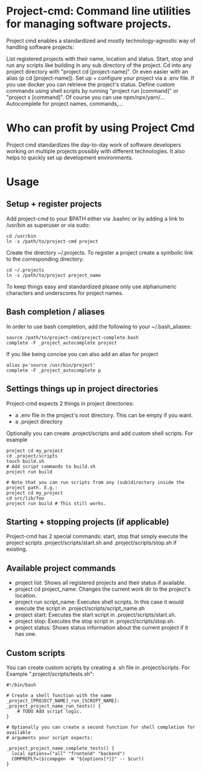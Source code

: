 # Project-cmd: Command line utilities for managing software projects.
Project cmd enables a standardized and mostly technology-agnostic way of handling software projects:

List registered projects with their name, location and status.
Start, stop and run any scripts like building in any sub directory of the project.
Cd into any project directory with "project cd [project-name]". Or even easier with an alias (p cd [project-name]).
Set up + configure your project via a .env file.
If you use docker you can retrieve the project's status.
Define custom commands using shell scripts by running "project run [command]" or "project x [command]". Of course you can use npm/npx/yarn/...
Autocomplete for project names, commands,...


# Who can profit by using Project Cmd
Project cmd standardizes the day-to-day work of software developers working on
multiple projects possibly with different technologies. It also helps to quickly set up development environments.


# Usage

## Setup + register projects

Add project-cmd to your $PATH either via .bashrc or by adding a link to /usr/bin as
superuser or via sudo:

```
cd /usr/bin
ln -s /path/to/project-cmd project
```

Create the directory ~/.projects. To register a project create a symbolic link to the corresponding directory:

```
cd ~/.projects
ln -s /path/to/project project_name
```

To keep things easy and standardized please only use alphanumeric characters and
underscores for project names.


## Bash completion / aliases

In order to use bash completion, add the following to your ~/.bash_aliases:

```
source /path/to/project-cmd/project-complete.bash
complete -F _project_autocomplete project
```

If you like being concise you can also add an alias for project


```
alias p='source /usr/bin/project'
complete -F _project_autocomplete p
```


## Settings things up in project directories
Project-cmd expects 2 things in project directories:

- a .env file in the project's root directory. This can be empty if you want.
- a .project directory

Optionally you can create .project/scripts and add custom shell scripts. For example

```
project cd my_project
cd .project/scripts
touch build.sh
# Add script commands to build.sh
project run build

# Note that you can run scripts from any (sub)directory inside the project path. E.g.:
project cd my_project
cd src/lib/foo
project run build # This still works.
```


## Starting + stopping projects (if applicable)

Project-cmd has 2 special commands: start, stop that simply execute the project scripts .project/scripts/start.sh and .project/scripts/stop.sh if existing.


## Available project commands


- project list: Shows all registered projects and their status if available.
- project cd project_name: Changes the current work dir to the project's location.
- project run script_name: Executes shell scripts. In this case it would execute the script in .project/scripts/script_name.sh
- project start: Executes the start script in .project/scripts/start.sh.
- project stop: Executes the stop script in .project/scripts/stop.sh.
- project status: Shows status information about the current project if it has one.


## Custom scripts

You can create custom scripts by creating a .sh file in .project/scripts. For Example ".project/scripts/tests.sh":

```
#!/bin/bash

# Create a shell function with the name _project_[PROJECT_NAME]_run_[SCRIPT_NAME]:
_project_project_name_run_tests() {
	# TODO Add script logic.
}

# Optionally you can create a second function for shell completion for available
# arguments your script expects:

_project_project_name_complete_tests() {
  local options=("all" "frontend" "backend")
  COMPREPLY=($(compgen -W "${options[*]}" -- $cur))
}
```